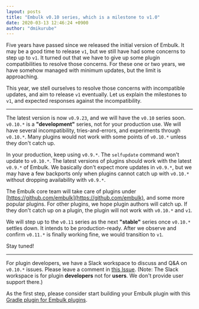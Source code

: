 ```yaml
---
layout: posts
title: "Embulk v0.10 series, which is a milestone to v1.0"
date: 2020-03-13 12:46:24 +0900
author: "dmikurube"
---
```


Five years have passed since we released the initial version of Embulk. It may be a good time to release `v1`, but we still have had some concerns to step up to `v1`. It turned out that we have to give up some plugin compatibilities to resolve those concerns. For these one or two years, we have somehow managed with minimum updates, but the limit is approaching.

This year, we stell ourselves to resolve those concerns with incompatible updates, and aim to release `v1` eventually. Let us explain the milestones to `v1`, and expected responses against the incompatibility.

---

The latest version is now `v0.9.23`, and we will have the `v0.10` series soon. `v0.10.*` is a **"development"** series, not for your production use. We will have several incompatibility, tries-and-errors, and experiments through `v0.10.*`. Many plugins would not work with some points of `v0.10.*` unless they don't catch up.

In your production, keep using `v0.9.*`. The `selfupdate` command won't update to `v0.10.*`. The latest versions of plugins should work with the latest `v0.9.*` of Embulk. We basically don't expect more updates in `v0.9.*`, but we may have a few backports only when plugins cannot catch up with `v0.10.*` without dropping availability with `v0.9.*`.

The Embulk core team will take care of plugins under [https://github.com/embulk](https://github.com/embulk), and some more popular plugins. For other plugins, we hope plugin authors will catch up. If they don't catch up on a plugin, the plugin will not work with `v0.10.*` and `v1`.

We will step up to the `v0.11` series as the next **"stable"** series once `v0.10.*` settles down. It intends to be production-ready. After we observe and confirm `v0.11.*` is finally working fine, we would transition to `v1`.

Stay tuned!

---

For plugin developers, we have a Slack workspace to discuss and Q&A on `v0.10.*` issues. Please leave a comment in [this Issue](https://github.com/embulk/embulk/issues/1222). (Note: The Slack workspace is for plugin **developers** not for **users**. We don't provide user support there.)

As the first step, please consider start building your Embulk plugin with this [Gradle plugin for Embulk plugins](https://github.com/embulk/gradle-embulk-plugins).
